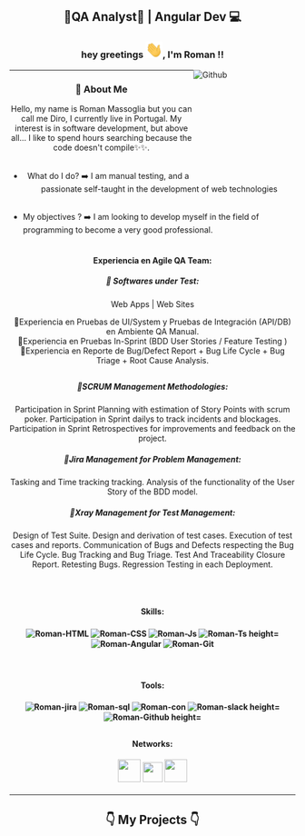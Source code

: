 <h2 align="center"> 🚀QA Analyst🐞 | Angular Dev 💻</h2>

<h3 align="center">hey greetings  <img src="https://raw.githubusercontent.com/parth-27/parth-27/master/Hi.gif" width="30px">, I'm Roman !! </h3> 

<img style="width:180px; height:180px;"  align="right" alt="Github" src="https://user-images.githubusercontent.com/48678280/88862734-4903af80-d201-11ea-968b-9c939d88a37c.gif">

<hr/>

<h3 align="center">🔎 About Me </h3> 
<div align="center">
Hello, my name is Roman Massoglia but you can call me Diro, I currently live in Portugal. My interest is in software development, but above all... I like to spend hours searching because the code doesn't compile✨✨.<br><br>

* What do I do? ➡️ I am manual testing, and a passionate self-taught in the development of web technologies<br><br>
</div>

* My objectives ? ➡️ I am looking to develop myself in the field of programming to become a very good professional.<br><br>
 
<div align="center">
 
#### Experiencia en Agile QA Team: 
##### 👔 Softwares under Test:
 Web Apps | Web Sites 

🔎Experiencia en Pruebas de UI/System y Pruebas de Integración (API/DB) en Ambiente QA Manual.<br>
🧪Experiencia en Pruebas In-Sprint (BDD User Stories / Feature Testing )<br>
🐞Experiencia en Reporte de Bug/Defect Report + Bug Life Cycle + Bug Triage + Root Cause Analysis.
</div>

##

<div align="center">
 
##### 🚩SCRUM Management Methodologies:
  Participation in Sprint Planning with estimation of Story Points with scrum poker. 
  Participation in Sprint dailys to track incidents and blockages. 
  Participation in Sprint Retrospectives for improvements and feedback on the project. 
##### 🚀Jira Management for Problem Management:
  Tasking and Time tracking tracking.
  Analysis of the functionality of the User Story of the BDD model. 
##### 🧪Xray Management for Test Management:
  Design of Test Suite.
  Design and derivation of test cases.
  Execution of test cases and reports.
  Communication of Bugs and Defects respecting the Bug Life Cycle.
  Bug Tracking and Bug Triage.
  Test And Traceability Closure Report.
  Retesting Bugs.
  Regression Testing in each Deployment.
 
 </div>

## 

<div align="center">
<div style="display: inline_block"><br>
  <h4>Skills:<h4>
  <img align="center" alt="Roman-HTML" height="30" width="40" "https://cdn.jsdelivr.net/gh/devicons/devicon/icons/html5/html5-original-wordmark.svg">
  <img align="center" alt="Roman-CSS" height="30" width="40" src="https://cdn.jsdelivr.net/gh/devicons/devicon/icons/css3/css3-original-wordmark.svg">
  <img align="center" alt="Roman-Js" height="30" width="40" src="https://cdn.jsdelivr.net/gh/devicons/devicon/icons/javascript/javascript-original.svg">
   <img align="center" alt="Roman-Ts height="30" width="40" src="https://cdn.jsdelivr.net/gh/devicons/devicon/icons/typescript/typescript-plain.svg" />
  <img align="center" alt="Roman-Angular" height="30" width="40" src="https://cdn.jsdelivr.net/gh/devicons/devicon/icons/angularjs/angularjs-original.svg" />
   <img align="center" alt="Roman-Git" height="30" width="40" src="https://cdn.jsdelivr.net/gh/devicons/devicon/icons/git/git-original.svg" />
 
</div>
</div>
                                                                                                                                           
<div align="center">   
<div style="display: inline_block"><br>
  <h4> Tools: <h4>
  <img align="center" alt="Roman-jira" height="30" width="40" src="https://cdn.jsdelivr.net/gh/devicons/devicon/icons/jira/jira-original-wordmark.svg">
  <img align="center" alt="Roman-sql" height="30" width="40" src="https://cdn.jsdelivr.net/gh/devicons/devicon/icons/postgresql/postgresql-original-wordmark.svg">
  <img align="center" alt="Roman-con" height="30" width="40" src="https://cdn.jsdelivr.net/gh/devicons/devicon/icons/confluence/confluence-original-wordmark.svg">
  <img align="center" alt="Roman-slack height="30" width="40"  src="https://cdn.jsdelivr.net/gh/devicons/devicon/icons/slack/slack-original-wordmark.svg" />
   <img align="center" alt="Roman-Github height="30" width="40" src="https://cdn.jsdelivr.net/gh/devicons/devicon/icons/github/github-original-wordmark.svg" />
   </div>
   </div>
  
##

<div align="center">
 <div> 
  <h4>Networks:<h4>
 <a href="https://www.linkedin.com/in/diego-massoglia" target="_blank"><img style="width:40px; height:40px;" src="https://cdn.jsdelivr.net/gh/devicons/devicon/icons/linkedin/linkedin-original.svg"/></a>
  <a href ="https://twitter.com/Diro_Mass"  target="_blank"><img style="width:35px; height:35px;"   src="https://cdn.jsdelivr.net/gh/devicons/devicon/icons/twitter/twitter-original.svg" /></a>
  <a href="mailto:massogliad@outlook.com" target="_blank"><img style="width:40px; height:40px;" src="https://www.svgrepo.com/show/373951/outlook.svg" /></a> 
  
</div>
</div>

<hr/>

<h2 align="center"> 👇 My Projects 👇</h2> 
